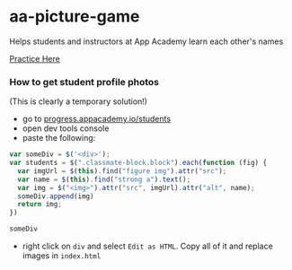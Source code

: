 # aa-picture-game
Helps students and instructors at App Academy learn each other's names

[Practice Here][aa-picture-game]

[aa-picture-game]: http://davidrunger.github.io/aa-picture-game/


### How to get student profile photos
(This is clearly a temporary solution!)
- go to [progress.appacademy.io/students](http://progress.appacademy.io/students/)
- open dev tools console
- paste the following:

```javascript
var someDiv = $('<div>');
var students = $(".classmate-block.block").each(function (fig) {
  var imgUrl = $(this).find("figure img").attr("src");
  var name = $(this).find("strong a").text();
  var img = $("<img>").attr("src", imgUrl).attr("alt", name);
  someDiv.append(img)
  return img;
})

someDiv
```
- right click on `div` and select `Edit as HTML`. Copy all of it and replace images in `index.html`
